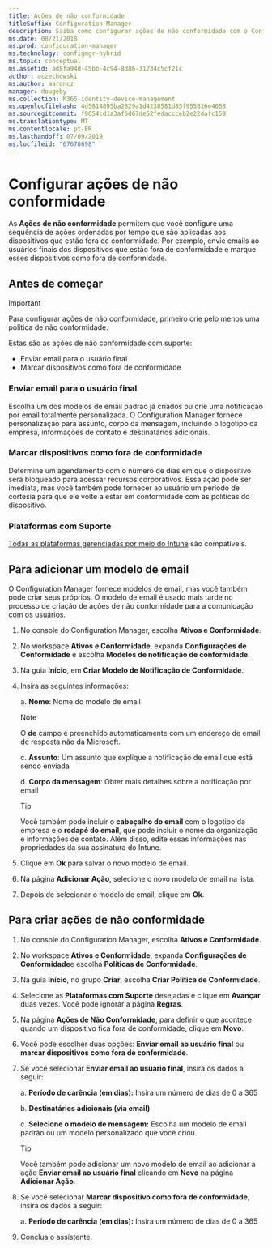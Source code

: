 ```yaml
---
title: Ações de não conformidade
titleSuffix: Configuration Manager
description: Saiba como configurar ações de não conformidade com o Configuration Manager
ms.date: 08/21/2018
ms.prod: configuration-manager
ms.technology: configmgr-hybrid
ms.topic: conceptual
ms.assetid: ad8fa94d-45bb-4c94-8d86-31234c5cf21c
author: aczechowski
ms.author: aaroncz
manager: dougeby
ms.collection: M365-identity-device-management
ms.openlocfilehash: 4d5814895ba2829a1d4238581d85f955816e4058
ms.sourcegitcommit: f9654cd1a3af6d67de52fedaccceb2e22dafc159
ms.translationtype: MT
ms.contentlocale: pt-BR
ms.lasthandoff: 07/09/2019
ms.locfileid: "67678698"
---
```

# <a name="set-up-actions-for-non-compliance"></a>Configurar ações de não conformidade

As **Ações de não conformidade** permitem que você configure uma sequência de ações ordenadas por tempo que são aplicadas aos dispositivos que estão fora de conformidade. Por exemplo, envie emails ao usuários finais dos dispositivos que estão fora de conformidade e marque esses dispositivos como fora de conformidade.



## <a name="before-you-begin"></a>Antes de começar

> [!IMPORTANT]  
> Para configurar ações de não conformidade, primeiro crie pelo menos uma política de não conformidade.  

Estas são as ações de não conformidade com suporte:

- Enviar email para o usuário final
- Marcar dispositivos como fora de conformidade

### <a name="send-e-mail-to-end-user"></a>Enviar email para o usuário final

Escolha um dos modelos de email padrão já criados ou crie uma notificação por email totalmente personalizada. O Configuration Manager fornece personalização para assunto, corpo da mensagem, incluindo o logotipo da empresa, informações de contato e destinatários adicionais.

### <a name="mark-devices-non-compliant"></a>Marcar dispositivos como fora de conformidade

Determine um agendamento com o número de dias em que o dispositivo será bloqueado para acessar recursos corporativos. Essa ação pode ser imediata, mas você também pode fornecer ao usuário um período de cortesia para que ele volte a estar em conformidade com as políticas do dispositivo.

### <a name="supported-platforms"></a>Plataformas com Suporte

[Todas as plataformas gerenciadas por meio do Intune](https://docs.microsoft.com/intune/supported-devices-browsers) são compatíveis.



## <a name="to-add-an-email-template"></a>Para adicionar um modelo de email

O Configuration Manager fornece modelos de email, mas você também pode criar seus próprios. O modelo de email é usado mais tarde no processo de criação de ações de não conformidade para a comunicação com os usuários.

1. No console do Configuration Manager, escolha **Ativos e Conformidade**.  

2. No workspace **Ativos e Conformidade**, expanda **Configurações de Conformidade** e escolha **Modelos de notificação de conformidade**.  

3. Na guia **Início**, em **Criar Modelo de Notificação de Conformidade**.  

4. Insira as seguintes informações:  

    a. **Nome**: Nome do modelo de email  

    > [!Note]  
    > O **de** campo é preenchido automaticamente com um endereço de email de resposta não da Microsoft.<!--SCCMDocs issue 652-->  

    c. **Assunto**: Um assunto que explique a notificação de email que está sendo enviada  

    d. **Corpo da mensagem**: Obter mais detalhes sobre a notificação por email  

    > [!TIP]  
    > Você também pode incluir o **cabeçalho do email** com o logotipo da empresa e o **rodapé do email**, que pode incluir o nome da organização e informações de contato. Além disso, edite essas informações nas propriedades da sua assinatura do Intune.  

5. Clique em **Ok** para salvar o novo modelo de email.  

6. Na página **Adicionar Ação**, selecione o novo modelo de email na lista.  

7. Depois de selecionar o modelo de email, clique em **Ok**.  



## <a name="to-create-actions-for-non-compliance"></a>Para criar ações de não conformidade

1. No console do Configuration Manager, escolha **Ativos e Conformidade**.  

2. No workspace **Ativos e Conformidade**, expanda **Configurações de Conformidade**e escolha **Políticas de Conformidade**.  

3. Na guia **Início**, no grupo **Criar**, escolha **Criar Política de Conformidade**.  

4. Selecione as **Plataformas com Suporte** desejadas e clique em **Avançar** duas vezes. Você pode ignorar a página **Regras**.  

5. Na página **Ações de Não Conformidade**, para definir o que acontece quando um dispositivo fica fora de conformidade, clique em **Novo**.  

6. Você pode escolher duas opções: **Enviar email ao usuário final** ou **marcar dispositivos como fora de conformidade**.  

7. Se você selecionar **Enviar email ao usuário final**, insira os dados a seguir:  

    a. **Período de carência (em dias):** Insira um número de dias de 0 a 365  

    b. **Destinatários adicionais (via email)**  

    c. **Selecione o modelo de mensagem:** Escolha um modelo de email padrão ou um modelo personalizado que você criou.  

    > [!TIP]   
    > Você também pode adicionar um novo modelo de email ao adicionar a ação **Enviar email ao usuário final** clicando em **Novo** na página **Adicionar Ação**.  

8. Se você selecionar **Marcar dispositivo como fora de conformidade**, insira os dados a seguir:  

    a. **Período de carência (em dias):** Insira um número de dias de 0 a 365  

9. Conclua o assistente.  

